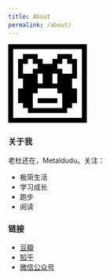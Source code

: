 ```yaml
---
title: About
permalink: /about/
---
```


![LOGO](/image/logo.jpg)

### 关于我

老杜还在，Metaldudu。关注：

* 极简生活
* 学习成长
* 跑步
* 阅读

### 链接

 * [豆瓣](http://www.douban.com/people/metaldudu/)
 * [知乎](http://www.zhihu.com/people/metaldudu)
 * [微信公众号](http://weixin.sogou.com/gzh?openid=oIWsFt4U7jktfR73NNOqBfdx7baE&sourceid=weixinvr)